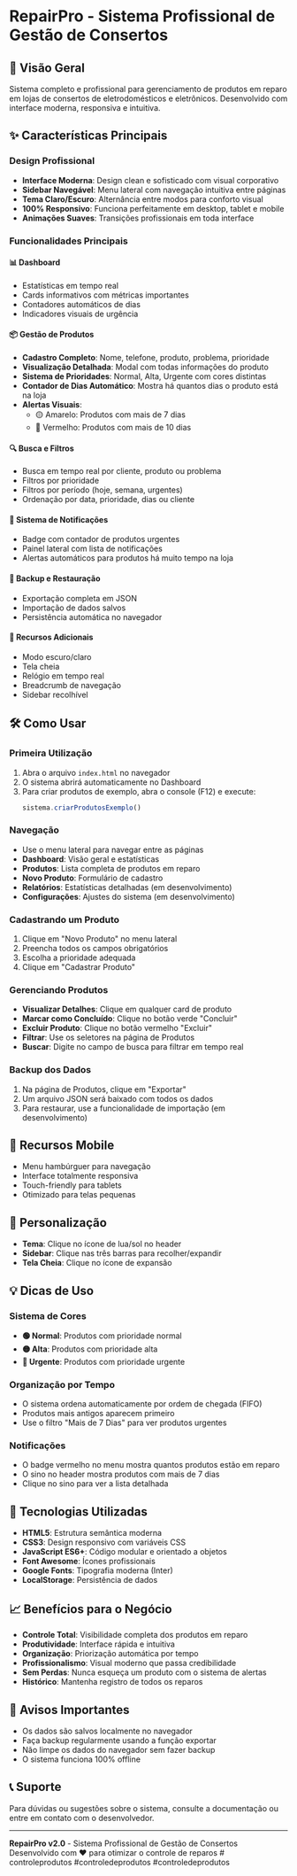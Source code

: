 # RepairPro - Sistema Profissional de Gestão de Consertos

## 🚀 Visão Geral
Sistema completo e profissional para gerenciamento de produtos em reparo em lojas de consertos de eletrodomésticos e eletrônicos. Desenvolvido com interface moderna, responsiva e intuitiva.

## ✨ Características Principais

### Design Profissional
- **Interface Moderna**: Design clean e sofisticado com visual corporativo
- **Sidebar Navegável**: Menu lateral com navegação intuitiva entre páginas
- **Tema Claro/Escuro**: Alternância entre modos para conforto visual
- **100% Responsivo**: Funciona perfeitamente em desktop, tablet e mobile
- **Animações Suaves**: Transições profissionais em toda interface

### Funcionalidades Principais

#### 📊 Dashboard
- Estatísticas em tempo real
- Cards informativos com métricas importantes
- Contadores automáticos de dias
- Indicadores visuais de urgência

#### 📦 Gestão de Produtos
- **Cadastro Completo**: Nome, telefone, produto, problema, prioridade
- **Visualização Detalhada**: Modal com todas informações do produto
- **Sistema de Prioridades**: Normal, Alta, Urgente com cores distintas
- **Contador de Dias Automático**: Mostra há quantos dias o produto está na loja
- **Alertas Visuais**:
  - 🟡 Amarelo: Produtos com mais de 7 dias
  - 🔴 Vermelho: Produtos com mais de 10 dias

#### 🔍 Busca e Filtros
- Busca em tempo real por cliente, produto ou problema
- Filtros por prioridade
- Filtros por período (hoje, semana, urgentes)
- Ordenação por data, prioridade, dias ou cliente

#### 🔔 Sistema de Notificações
- Badge com contador de produtos urgentes
- Painel lateral com lista de notificações
- Alertas automáticos para produtos há muito tempo na loja

#### 💾 Backup e Restauração
- Exportação completa em JSON
- Importação de dados salvos
- Persistência automática no navegador

#### 🌙 Recursos Adicionais
- Modo escuro/claro
- Tela cheia
- Relógio em tempo real
- Breadcrumb de navegação
- Sidebar recolhível

## 🛠️ Como Usar

### Primeira Utilização
1. Abra o arquivo `index.html` no navegador
2. O sistema abrirá automaticamente no Dashboard
3. Para criar produtos de exemplo, abra o console (F12) e execute:
   ```javascript
   sistema.criarProdutosExemplo()
   ```

### Navegação
- Use o menu lateral para navegar entre as páginas
- **Dashboard**: Visão geral e estatísticas
- **Produtos**: Lista completa de produtos em reparo
- **Novo Produto**: Formulário de cadastro
- **Relatórios**: Estatísticas detalhadas (em desenvolvimento)
- **Configurações**: Ajustes do sistema (em desenvolvimento)

### Cadastrando um Produto
1. Clique em "Novo Produto" no menu lateral
2. Preencha todos os campos obrigatórios
3. Escolha a prioridade adequada
4. Clique em "Cadastrar Produto"

### Gerenciando Produtos
- **Visualizar Detalhes**: Clique em qualquer card de produto
- **Marcar como Concluído**: Clique no botão verde "Concluir"
- **Excluir Produto**: Clique no botão vermelho "Excluir"
- **Filtrar**: Use os seletores na página de Produtos
- **Buscar**: Digite no campo de busca para filtrar em tempo real

### Backup dos Dados
1. Na página de Produtos, clique em "Exportar"
2. Um arquivo JSON será baixado com todos os dados
3. Para restaurar, use a funcionalidade de importação (em desenvolvimento)

## 📱 Recursos Mobile
- Menu hambúrguer para navegação
- Interface totalmente responsiva
- Touch-friendly para tablets
- Otimizado para telas pequenas

## 🎨 Personalização
- **Tema**: Clique no ícone de lua/sol no header
- **Sidebar**: Clique nas três barras para recolher/expandir
- **Tela Cheia**: Clique no ícone de expansão

## 💡 Dicas de Uso

### Sistema de Cores
- **🟢 Normal**: Produtos com prioridade normal
- **🟡 Alta**: Produtos com prioridade alta
- **🔴 Urgente**: Produtos com prioridade urgente

### Organização por Tempo
- O sistema ordena automaticamente por ordem de chegada (FIFO)
- Produtos mais antigos aparecem primeiro
- Use o filtro "Mais de 7 Dias" para ver produtos urgentes

### Notificações
- O badge vermelho no menu mostra quantos produtos estão em reparo
- O sino no header mostra produtos com mais de 7 dias
- Clique no sino para ver a lista detalhada

## 🔧 Tecnologias Utilizadas
- **HTML5**: Estrutura semântica moderna
- **CSS3**: Design responsivo com variáveis CSS
- **JavaScript ES6+**: Código modular e orientado a objetos
- **Font Awesome**: Ícones profissionais
- **Google Fonts**: Tipografia moderna (Inter)
- **LocalStorage**: Persistência de dados

## 📈 Benefícios para o Negócio
- **Controle Total**: Visibilidade completa dos produtos em reparo
- **Produtividade**: Interface rápida e intuitiva
- **Organização**: Priorização automática por tempo
- **Profissionalismo**: Visual moderno que passa credibilidade
- **Sem Perdas**: Nunca esqueça um produto com o sistema de alertas
- **Histórico**: Mantenha registro de todos os reparos

## 🚨 Avisos Importantes
- Os dados são salvos localmente no navegador
- Faça backup regularmente usando a função exportar
- Não limpe os dados do navegador sem fazer backup
- O sistema funciona 100% offline

## 📞 Suporte
Para dúvidas ou sugestões sobre o sistema, consulte a documentação ou entre em contato com o desenvolvedor.

---

**RepairPro v2.0** - Sistema Profissional de Gestão de Consertos  
Desenvolvido com ❤️ para otimizar o controle de reparos
#   c o n t r o l e p r o d u t o s  
 # c o n t r o l e d e p r o d u t o s  
 # c o n t r o l e d e p r o d u t o s  
 